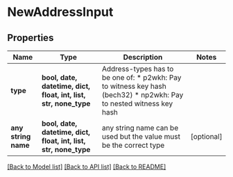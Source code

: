 # NewAddressInput


## Properties
Name | Type | Description | Notes
------------ | ------------- | ------------- | -------------
**type** | **bool, date, datetime, dict, float, int, list, str, none_type** |  Address-types has to be one of: * p2wkh:  Pay to witness key hash (bech32) * np2wkh: Pay to nested witness key hash      | 
**any string name** | **bool, date, datetime, dict, float, int, list, str, none_type** | any string name can be used but the value must be the correct type | [optional]

[[Back to Model list]](../README.md#documentation-for-models) [[Back to API list]](../README.md#documentation-for-api-endpoints) [[Back to README]](../README.md)


